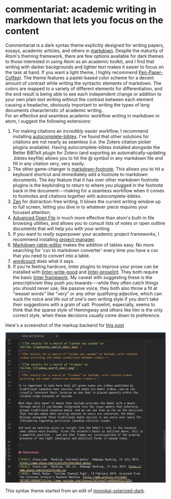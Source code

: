 # commentariat: academic writing in markdown that lets you focus on the content

Commentariat is a dark syntax theme explicitly designed for writing papers, essays, academic articles, and others in [markdown](https://en.wikipedia.org/wiki/Markdown). Despite the maturity of Atom's theming framework, there are few options available for dark themes to those interested in using Atom as an academic toolkit, and I find that writing with darker backgrounds and lighter text makes it easier to focus on the task at hand. If you want a light theme, I highly recommend [Pen-Paper-Coffee](https://atom.io/themes/pen-paper-coffee-syntax)).
The theme features a pastel-based color scheme for a decent amount of contrast while writing the syntactic elements of markdown. The colors are mapped to a variety of different elements for differentiation, and the end result is being able to see each independent change or addition to your own plain text writing without the contrast between each element causing a headache, obviously important to writing the types of long documents characteristic of academic writing.  
For an effective and seamless academic workflow writing in markdown in atom, I suggest the following extensions:

  1. For making citations an _incredibly_ easier workflow, I recommend installing [autocomplete-bibtex](https://atom.io/packages/autocomplete-bibtex). I've found that other solutions for citations are not nearly as seamless (i.e. the Zotero citation picker plugins available). Having autocomplete-bibtex installed alongside the Better BiBTeX plugin for Zotero (and exporting an automatically-updating .bibtex keyfile) allows you to hit the @ symbol in any markdown file and fill in any citation very, very easily.
  2. The other game-changer is [markdown-footnote](https://atom.io/packages/markdown-footnote). This allows you to hit a keyboard shortcut and immediately add a footnote to markdown documents. The _key_ feature that it has over other markdown footnote plugins is the keybinding to return to where you plugged in the footnote back in the document---making for a seamless workflow when it comes to footnotes and citations together with autocomplete-bibtex.
  3. [Zen](https://atom.io/packages/Zen) for distraction-free writing. It blows the current writing window up to full screen, letting you dive in to whatever piece requires your focused attention.
  4. [Advanced Open File](https://atom.io/packages/advanced-open-file) is much more effective than atom's built-in file browsing utilities, and allows you to consult lists of notes or open outline documents that will help you with your writing.
  5. If you want to _really_ superpower your academic project frameworks, I recommend installing [project-manager](https://atom.io/packages/project-manager).
  6. [Markdown-table-editor](https://atom.io/packages/markdown-table-editor) makes the addition of tables easy. No more searching for 'csv to markdown converter' every time you have a csv that you need to convert into a table.
  7. [wordcount](https://atom.io/packages/wordcount) does what it says.
  8. If you're feeling hardcore, linter plugins to improve your prose can be installed with [linter-write-good](https://atom.io/packages/linter-write-good) and [linter-proselint](https://atom.io/packages/linter-proselint). They both require the basic [linter framework](https://atom.io/packages/linter). My caveat with suggesting these is the prescriptivism they push you towards---while they often catch things you should never use, like passive voice, they both also throw a fit at "weasel words" like "very" or any other qualifying adjective, which can suck the voice and life out of one's own writing style if you don't take their suggestions with a grain of salt. Proselint, especially, seems to think that the sparse style of Hemingway and others like him is the only correct style, when these decisions usually come down to preference.  

Here's a screenshot of the markup backend for [this post](https://dcc.infoscapelab.ca/projects/ecosystem/the-rebel-yell/)

![img](./screenshots/screenshot1.png)

This syntax theme started from an edit of [monokai-solarized-dark](https://atom.io/packages/monokai-solarized-dark).
